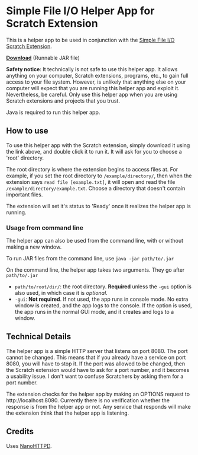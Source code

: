 # Simple File I/O Helper App for Scratch Extension
This is a helper app to be used in conjunction with the [Simple File I/O Scratch Extension](https://github.com/Znapi/scratchx/wiki/file-io).

[**Download**](https://github.com/Znapi/scratchx-simple-file-io-helper-app/releases/download/v1.0/simple-file-io-helper-app.jar) (Runnable JAR file)

**Safety notice**: It technically is not safe to use this helper app. It allows anything on your computer, Scratch extensions, programs, etc., to gain full access to your file system. However, is unlikely that anything else on your computer will expect that you are running this helper app and exploit it. Nevertheless, be careful. Only use this helper app when you are using Scratch extensions and projects that you trust.

Java is required to run this helper app.

How to use
---
To use this helper app with the Scratch extension, simply download it using the link above, and double click it to run it. It will ask for you to choose a 'root' directory.

The root directory is where the extension begins to access files at. For example, if you set the root directory to `/example/directory/`, then when the extension says `read file [example.txt]`, it will open and read the file  `/example/directory/example.txt`. Choose a directory that doesn't contain important files.

The extension will set it's status to 'Ready' once it realizes the helper app is running.

### Usage from command line
The helper app can also be used from the command line, with or without making a new window.

To run JAR files from the command line, use `java -jar path/to/.jar`

On the command line, the helper app takes two arguments. They go after `path/to/.jar`
* `path/to/root/dir/`: the root directory. **Required** unless the `-gui` option is also used, in which case it is *optional*.
* `-gui`: **Not required**. If not used, the app runs in console mode. No extra window is created, and the app logs to the console. If the option is used, the app runs in the normal GUI mode, and it creates and logs to a window.

Technical Details
---
The helper app is a simple HTTP server that listens on port 8080. The port cannot be changed. This means that if you already have a service on port 8080, you will have to stop it. If the port was allowed to be changed, then the Scratch extension would have to ask for a port number, and it becomes a usability issue. I don't want to confuse Scratchers by asking them for a port number.

The extension checks for the helper app by making an OPTIONS request to http://localhost:8080. Currently there is no verification whether the response is from the helper app or not. Any service that responds will make the extension think that the helper app is listening.

Credits
---
Uses [NanoHTTPD](http://nanohttpd.com).
